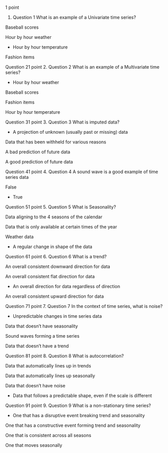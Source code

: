 1
point
1. Question 1
What is an example of a Univariate time series?


Baseball scores


Hour by hour weather  


- Hour by hour temperature


Fashion items

Question 21
point
2. Question 2
What is an example of a Multivariate time series?


- Hour by hour weather


Baseball scores


Fashion items


Hour by hour temperature 

Question 31
point
3. Question 3
What is imputed data?


- A projection of unknown (usually past or missing) data


Data that has been withheld for various reasons


A bad prediction of future data


A good prediction of future data

Question 41
point
4. Question 4
A sound wave is a good example of time series data


False


- True

Question 51
point
5. Question 5
What is Seasonality?


Data aligning to the 4 seasons of the calendar


Data that is only available at certain times of the year


Weather data


- A regular change in shape of the data

Question 61
point
6. Question 6
What is a trend?


An overall consistent downward direction for data


An overall consistent flat direction for data


- An overall direction for data regardless of direction


An overall consistent upward direction for data

Question 71
point
7. Question 7
In the context of time series, what is noise?


- Unpredictable changes in time series data


Data that doesn’t have seasonality


Sound waves forming a time series


Data that doesn’t have a trend

Question 81
point
8. Question 8
What is autocorrelation?


Data that automatically lines up in trends


Data that automatically lines up seasonally


Data that doesn’t have noise


- Data that follows a predictable shape, even if the scale is different

Question 91
point
9. Question 9
What is a non-stationary time series?


- One that has a disruptive event breaking trend and seasonality


One that has a constructive event forming trend and seasonality


One that is consistent across all seasons


One that moves seasonally

